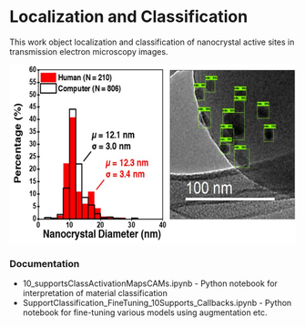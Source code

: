 # Localization and Classification

This work object localization and classification of nanocrystal active sites in transmission electron microscopy images.

<p align="center">
  <img width="600" height="314" src="NanoparticleDetectionComparison.jpg">
</p>

### Documentation

* 10_supportsClassActivationMapsCAMs.ipynb - Python notebook for interpretation of material classification
* SupportClassification_FineTuning_10Supports_Callbacks.ipynb - Python notebook for fine-tuning various models using augmentation etc.
